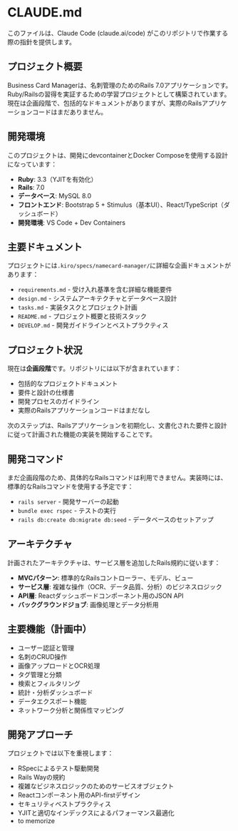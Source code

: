 # CLAUDE.md

このファイルは、Claude Code (claude.ai/code) がこのリポジトリで作業する際の指針を提供します。

## プロジェクト概要

Business Card Managerは、名刺管理のためのRails 7.0アプリケーションです。Ruby/Railsの習得を実証するための学習プロジェクトとして構築されています。現在は企画段階で、包括的なドキュメントがありますが、実際のRailsアプリケーションコードはまだありません。

## 開発環境

このプロジェクトは、開発にdevcontainerとDocker Composeを使用する設計になっています：

- **Ruby**: 3.3（YJITを有効化）
- **Rails**: 7.0
- **データベース**: MySQL 8.0
- **フロントエンド**: Bootstrap 5 + Stimulus（基本UI）、React/TypeScript（ダッシュボード）
- **開発環境**: VS Code + Dev Containers

## 主要ドキュメント

プロジェクトには`.kiro/specs/namecard-manager/`に詳細な企画ドキュメントがあります：

- `requirements.md` - 受け入れ基準を含む詳細な機能要件
- `design.md` - システムアーキテクチャとデータベース設計
- `tasks.md` - 実装タスクとプロジェクト計画
- `README.md` - プロジェクト概要と技術スタック
- `DEVELOP.md` - 開発ガイドラインとベストプラクティス

## プロジェクト状況

現在は**企画段階**です。リポジトリには以下が含まれています：
- 包括的なプロジェクトドキュメント
- 要件と設計の仕様書
- 開発プロセスのガイドライン
- 実際のRailsアプリケーションコードはまだなし

次のステップは、Railsアプリケーションを初期化し、文書化された要件と設計に従って計画された機能の実装を開始することです。

## 開発コマンド

まだ企画段階のため、具体的なRailsコマンドは利用できません。実装時には、標準的なRailsコマンドを使用する予定です：

- `rails server` - 開発サーバーの起動
- `bundle exec rspec` - テストの実行
- `rails db:create db:migrate db:seed` - データベースのセットアップ

## アーキテクチャ

計画されたアーキテクチャは、サービス層を追加したRails規約に従います：

- **MVCパターン**: 標準的なRailsコントローラー、モデル、ビュー
- **サービス層**: 複雑な操作（OCR、データ品質、分析）のビジネスロジック
- **API層**: Reactダッシュボードコンポーネント用のJSON API
- **バックグラウンドジョブ**: 画像処理とデータ分析用

## 主要機能（計画中）

- ユーザー認証と管理
- 名刺のCRUD操作
- 画像アップロードとOCR処理
- タグ管理と分類
- 検索とフィルタリング
- 統計・分析ダッシュボード
- データエクスポート機能
- ネットワーク分析と関係性マッピング

## 開発アプローチ

プロジェクトでは以下を重視します：
- RSpecによるテスト駆動開発
- Rails Wayの規約
- 複雑なビジネスロジックのためのサービスオブジェクト
- Reactコンポーネント用のAPI-firstデザイン
- セキュリティベストプラクティス
- YJITと適切なインデックスによるパフォーマンス最適化
- to memorize